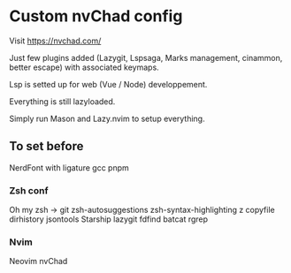 # Custom nvChad config

Visit https://nvchad.com/ 

Just few plugins added (Lazygit, Lspsaga, Marks management, cinammon, better escape)
with associated keymaps.

Lsp is setted up for web (Vue / Node) developpement.

Everything is still lazyloaded.

Simply run Mason and Lazy.nvim to setup everything.


## To set before
NerdFont with ligature
gcc
pnpm

### Zsh conf
Oh my zsh -> git zsh-autosuggestions zsh-syntax-highlighting z copyfile dirhistory jsontools
Starship
lazygit
fdfind
batcat
rgrep

### Nvim
Neovim
nvChad
